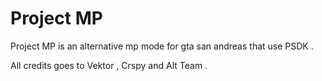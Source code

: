 # Project MP

Project MP is an alternative mp mode for gta san andreas that use PSDK .

All credits goes to Vektor , Crspy and Alt Team .
